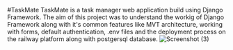 #TaskMate
TaskMate is a task manager web application build using Django Framework. The aim of this project was to understand the workig of Django Framework along with it's common features like MVT architecture, working with forms, default authentication, .env files and the deployment process on the railway platform along with postgersql database.
![Screenshot (3)](https://user-images.githubusercontent.com/78583910/229988899-26f73e85-4d8f-4e11-bb97-83c1b7bef3a7.png)
